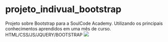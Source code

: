 # projeto_indivual_bootstrap
Projeto sobre Bootstrap para a SoulCode Academy. Utilizando os principais conhecimentos aprendidos em uma mês de curso. HTML/CSS/JS/JQUERY/BOOTSTRAP
<img src="imagens/screenshot_mypge.png.png">
